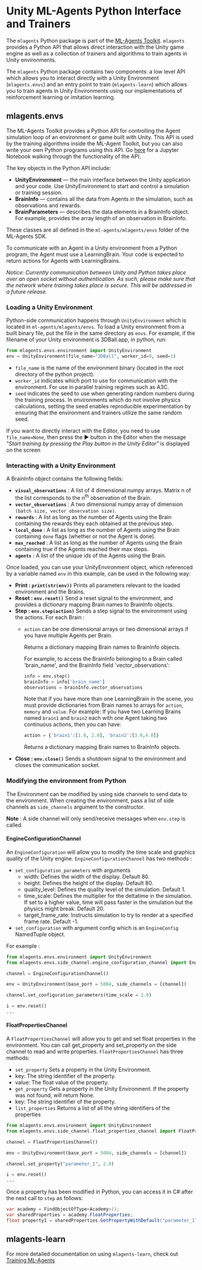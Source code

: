 # Unity ML-Agents Python Interface and Trainers

The `mlagents` Python package is part of the [ML-Agents
Toolkit](https://github.com/Unity-Technologies/ml-agents). `mlagents` provides a
Python API that allows direct interaction with the Unity game engine as well as
a collection of trainers and algorithms to train agents in Unity environments.

The `mlagents` Python package contains two components: a low level API which
allows you to interact directly with a Unity Environment (`mlagents.envs`) and
an entry point to train (`mlagents-learn`) which allows you to train agents in
Unity Environments using our implementations of reinforcement learning or
imitation learning.

## mlagents.envs

The ML-Agents Toolkit provides a Python API for controlling the Agent simulation
loop of an environment or game built with Unity. This API is used by the
training algorithms inside the ML-Agent Toolkit, but you can also write your own
Python programs using this API. Go [here](../notebooks/getting-started.ipynb)
for a Jupyter Notebook walking through the functionality of the API.

The key objects in the Python API include:

- **UnityEnvironment** — the main interface between the Unity application and
  your code. Use UnityEnvironment to start and control a simulation or training
  session.
- **BrainInfo** — contains all the data from Agents in the simulation, such as
  observations and rewards.
- **BrainParameters** — describes the data elements in a BrainInfo object. For
  example, provides the array length of an observation in BrainInfo.

These classes are all defined in the `ml-agents/mlagents/envs` folder of
the ML-Agents SDK.

To communicate with an Agent in a Unity environment from a Python program, the
Agent must use a LearningBrain.
Your code is expected to return
actions for Agents with LearningBrains.

_Notice: Currently communication between Unity and Python takes place over an
open socket without authentication. As such, please make sure that the network
where training takes place is secure. This will be addressed in a future
release._

### Loading a Unity Environment

Python-side communication happens through `UnityEnvironment` which is located in
`ml-agents/mlagents/envs`. To load a Unity environment from a built binary
file, put the file in the same directory as `envs`. For example, if the filename
of your Unity environment is 3DBall.app, in python, run:

```python
from mlagents.envs.environment import UnityEnvironment
env = UnityEnvironment(file_name="3DBall", worker_id=0, seed=1)
```

- `file_name` is the name of the environment binary (located in the root
  directory of the python project).
- `worker_id` indicates which port to use for communication with the
  environment. For use in parallel training regimes such as A3C.
- `seed` indicates the seed to use when generating random numbers during the
  training process. In environments which do not involve physics calculations,
  setting the seed enables reproducible experimentation by ensuring that the
  environment and trainers utilize the same random seed.

If you want to directly interact with the Editor, you need to use
`file_name=None`, then press the :arrow_forward: button in the Editor when the
message _"Start training by pressing the Play button in the Unity Editor"_ is
displayed on the screen

### Interacting with a Unity Environment

A BrainInfo object contains the following fields:

- **`visual_observations`** : A list of 4 dimensional numpy arrays. Matrix n of
  the list corresponds to the n<sup>th</sup> observation of the Brain.
- **`vector_observations`** : A two dimensional numpy array of dimension `(batch
  size, vector observation size)`.
- **`rewards`** : A list as long as the number of Agents using the Brain
  containing the rewards they each obtained at the previous step.
- **`local_done`** : A list as long as the number of Agents using the Brain
  containing  `done` flags (whether or not the Agent is done).
- **`max_reached`** : A list as long as the number of Agents using the Brain
  containing true if the Agents reached their max steps.
- **`agents`** : A list of the unique ids of the Agents using the Brain.

Once loaded, you can use your UnityEnvironment object, which referenced by a
variable named `env` in this example, can be used in the following way:

- **Print : `print(str(env))`**
  Prints all parameters relevant to the loaded environment and the
  Brains.
- **Reset : `env.reset()`**
  Send a reset signal to the environment, and provides a dictionary mapping
  Brain names to BrainInfo objects.
- **Step : `env.step(action)`**
  Sends a step signal to the environment using the actions. For each Brain :
  - `action` can be one dimensional arrays or two dimensional arrays if you have
    multiple Agents per Brain.

    Returns a dictionary mapping Brain names to BrainInfo objects.

    For example, to access the BrainInfo belonging to a Brain called
    'brain_name', and the BrainInfo field 'vector_observations':

    ```python
    info = env.step()
    brainInfo = info['brain_name']
    observations = brainInfo.vector_observations
    ```

    Note that if you have more than one LearningBrain in the scene, you
    must provide dictionaries from Brain names to arrays for `action`, `memory`
    and `value`. For example: If you have two Learning Brains named `brain1` and
    `brain2` each with one Agent taking two continuous actions, then you can
    have:

    ```python
    action = {'brain1':[1.0, 2.0], 'brain2':[3.0,4.0]}
    ```

    Returns a dictionary mapping Brain names to BrainInfo objects.
- **Close : `env.close()`**
  Sends a shutdown signal to the environment and closes the communication
  socket.

### Modifying the environment from Python
The Environment can be modified by using side channels to send data to the
environment. When creating the environment, pass a list of side channels as
`side_channels` argument to the constructor.

__Note__ : A side channel will only send/receive messages when `env.step` is
called.

#### EngineConfigurationChannel
An `EngineConfiguration` will allow you to modify the time scale and graphics quality of the Unity engine.
`EngineConfigurationChannel` has two methods :

 * `set_configuration_parameters` with arguments
   * width: Defines the width of the display. Default 80.
   * height: Defines the height of the display. Default 80.
   * quality_level: Defines the quality level of the simulation. Default 1.
   * time_scale: Defines the multiplier for the deltatime in the simulation. If set to a higher value, time will pass faster in the simulation but the physics might break. Default 20.
   *  target_frame_rate: Instructs simulation to try to render at a specified frame rate. Default -1.
 * `set_configuration` with argument config which is an `EngineConfig`
 NamedTuple object.

For example :
```python
from mlagents.envs.environment import UnityEnvironment
from mlagents.envs.side_channel.engine_configuration_channel import EngineConfigurationChannel

channel = EngineConfigurationChannel()

env = UnityEnvironment(base_port = 5004, side_channels = [channel])

channel.set_configuration_parameters(time_scale = 2.0)

i = env.reset()
...
```

#### FloatPropertiesChannel
A `FloatPropertiesChannel` will allow you to get and set float properties
in the environment. You can call get_property and set_property on the
side channel to read and write properties.
`FloatPropertiesChannel` has three methods:

 * `set_property` Sets a property in the Unity Environment.
  * key: The string identifier of the property.
  * value: The float value of the property.
 * `get_property` Gets a property in the Unity Environment. If the property was not found, will return None.
  * key: The string identifier of the property.
 * `list_properties` Returns a list of all the string identifiers of the properties

```python
from mlagents.envs.environment import UnityEnvironment
from mlagents.envs.side_channel.float_properties_channel import FloatPropertiesChannel

channel = FloatPropertiesChannel()

env = UnityEnvironment(base_port = 5004, side_channels = [channel])

channel.set_property("parameter_1", 2.0)

i = env.reset()
...
```

Once a property has been modified in Python, you can access it in C# after the next call to `step` as follows:

```csharp
var academy = FindObjectOfType<Academy>();
var sharedProperties = academy.FloatProperties;
float property1 = sharedProperties.GetPropertyWithDefault("parameter_1", 0.0f);
```

## mlagents-learn

For more detailed documentation on using `mlagents-learn`, check out
[Training ML-Agents](Training-ML-Agents.md)
